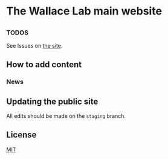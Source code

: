 # The Wallace Lab main website

##


### TODOS

See Issues on [the site](https://github.com/ewallace/wallacelabrna.github.io).

## How to add content

### News

## Updating the public site

All edits should be made on the `staging` branch.


## License

[MIT](http://opensource.org/licenses/MIT)
